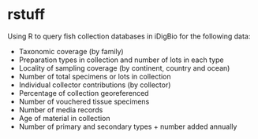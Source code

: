 # rstuff
Using R to query fish collection databases in iDigBio for the following data:

* Taxonomic coverage (by family)
* Preparation types in collection and number of lots in each type
* Locality of sampling coverage (by continent, country and ocean)
* Number of total specimens or lots in collection
* Individual collector contributions (by collector)
* Percentage of collection georeferenced
* Number of vouchered tissue specimens
* Number of media records
* Age of material in collection
* Number of primary and secondary types + number added annually
